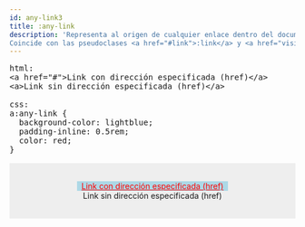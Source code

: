 ```yaml
---
id: any-link3
title: :any-link
description: 'Representa al origen de cualquier enlace dentro del documento, es decir puede representar a cualquier elemento <strong><code>&lt;a&gt;</code></strong> o <strong><code>&lt;area&gt;</code></strong> ya que ambos tienen atributo <strong><code>href</code></strong>.<br>
Coincide con las pseudoclases <a href="#link">:link</a> y <a href="visited">:visited</a>'
---
```


<pre is:raw>
html:
&lt;a href="#">Link con dirección especificada (href)&lt;/a>
&lt;a>Link sin dirección especificada (href)&lt;/a>

css:
a:any-link {
  background-color: lightblue;
  padding-inline: 0.5rem;
  color: red;
}
</pre>
<div class="codebox">
  <a href="#">Link con dirección especificada (href)</a>
  <br>
  <a>Link sin dirección especificada (href)</a>
</div>

<style>
  .codebox {
    margin-top: 1rem;
    padding-block: 2rem;
    background-color: #eee;
    text-align: center;
    color: black;
  }

.codebox a:any-link {
  background-color: lightblue;
  padding-inline: 0.5rem;
  color: red;
}

</style>
